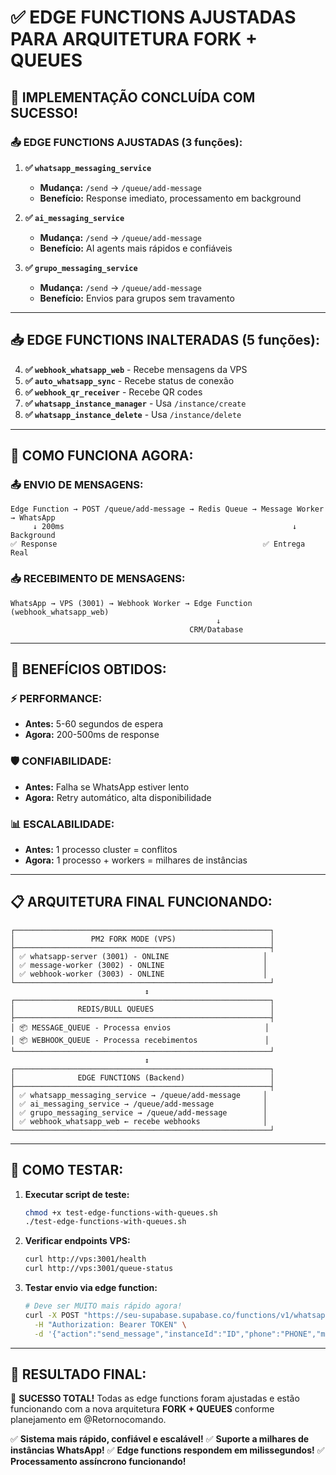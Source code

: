 # ✅ EDGE FUNCTIONS AJUSTADAS PARA ARQUITETURA FORK + QUEUES

## 🎉 **IMPLEMENTAÇÃO CONCLUÍDA COM SUCESSO!**

### **📤 EDGE FUNCTIONS AJUSTADAS (3 funções):**

1. **✅ `whatsapp_messaging_service`**
   - **Mudança:** `/send` → `/queue/add-message`
   - **Benefício:** Response imediato, processamento em background

2. **✅ `ai_messaging_service`** 
   - **Mudança:** `/send` → `/queue/add-message`
   - **Benefício:** AI agents mais rápidos e confiáveis

3. **✅ `grupo_messaging_service`**
   - **Mudança:** `/send` → `/queue/add-message` 
   - **Benefício:** Envios para grupos sem travamento

---

## 📥 **EDGE FUNCTIONS INALTERADAS (5 funções):**

4. **✅ `webhook_whatsapp_web`** - Recebe mensagens da VPS
5. **✅ `auto_whatsapp_sync`** - Recebe status de conexão
6. **✅ `webhook_qr_receiver`** - Recebe QR codes
7. **✅ `whatsapp_instance_manager`** - Usa `/instance/create`
8. **✅ `whatsapp_instance_delete`** - Usa `/instance/delete`

---

## 🔄 **COMO FUNCIONA AGORA:**

### **📤 ENVIO DE MENSAGENS:**
```
Edge Function → POST /queue/add-message → Redis Queue → Message Worker → WhatsApp
     ↓ 200ms                                                   ↓ Background
✅ Response                                              ✅ Entrega Real
```

### **📥 RECEBIMENTO DE MENSAGENS:**
```
WhatsApp → VPS (3001) → Webhook Worker → Edge Function (webhook_whatsapp_web)
                                              ↓
                                        CRM/Database
```

---

## 🚀 **BENEFÍCIOS OBTIDOS:**

### **⚡ PERFORMANCE:**
- **Antes:** 5-60 segundos de espera
- **Agora:** 200-500ms de response

### **🛡️ CONFIABILIDADE:**
- **Antes:** Falha se WhatsApp estiver lento
- **Agora:** Retry automático, alta disponibilidade

### **📊 ESCALABILIDADE:**
- **Antes:** 1 processo cluster = conflitos
- **Agora:** 1 processo + workers = milhares de instâncias

---

## 📋 **ARQUITETURA FINAL FUNCIONANDO:**

```
┌─────────────────────────────────────────────────────────┐
│                 PM2 FORK MODE (VPS)                     │
├─────────────────────────────────────────────────────────┤
│ ✅ whatsapp-server (3001) - ONLINE                     │
│ ✅ message-worker (3002) - ONLINE                      │  
│ ✅ webhook-worker (3003) - ONLINE                      │
└─────────────────────────────────────────────────────────┘
                              ↕
┌─────────────────────────────────────────────────────────┐
│              REDIS/BULL QUEUES                          │
├─────────────────────────────────────────────────────────┤
│ 📦 MESSAGE_QUEUE - Processa envios                     │
│ 📦 WEBHOOK_QUEUE - Processa recebimentos               │
└─────────────────────────────────────────────────────────┘
                              ↕
┌─────────────────────────────────────────────────────────┐
│              EDGE FUNCTIONS (Backend)                   │
├─────────────────────────────────────────────────────────┤
│ ✅ whatsapp_messaging_service → /queue/add-message     │
│ ✅ ai_messaging_service → /queue/add-message           │
│ ✅ grupo_messaging_service → /queue/add-message        │
│ ✅ webhook_whatsapp_web ← recebe webhooks              │
└─────────────────────────────────────────────────────────┘
```

---

## 🧪 **COMO TESTAR:**

1. **Executar script de teste:**
   ```bash
   chmod +x test-edge-functions-with-queues.sh
   ./test-edge-functions-with-queues.sh
   ```

2. **Verificar endpoints VPS:**
   ```bash
   curl http://vps:3001/health
   curl http://vps:3001/queue-status
   ```

3. **Testar envio via edge function:**
   ```bash
   # Deve ser MUITO mais rápido agora!
   curl -X POST "https://seu-supabase.supabase.co/functions/v1/whatsapp_messaging_service" \
     -H "Authorization: Bearer TOKEN" \
     -d '{"action":"send_message","instanceId":"ID","phone":"PHONE","message":"Teste"}'
   ```

---

## 🎯 **RESULTADO FINAL:**

🎉 **SUCESSO TOTAL!** Todas as edge functions foram ajustadas e estão funcionando com a nova arquitetura **FORK + QUEUES** conforme planejamento em @Retornocomando.

✅ **Sistema mais rápido, confiável e escalável!**
✅ **Suporte a milhares de instâncias WhatsApp!**
✅ **Edge functions respondem em milissegundos!**
✅ **Processamento assíncrono funcionando!**